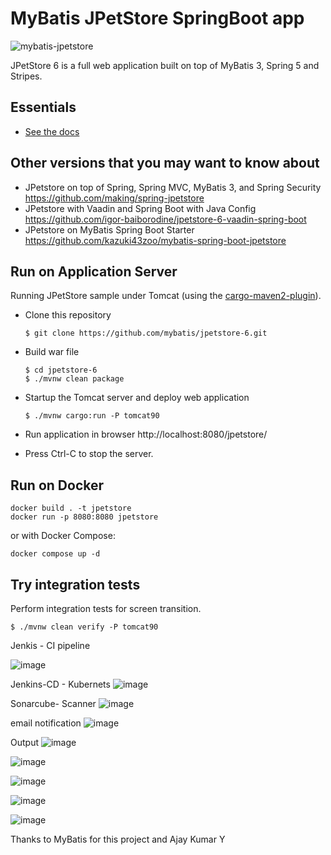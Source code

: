 # MyBatis JPetStore SpringBoot app

![mybatis-jpetstore](https://mybatis.org/images/mybatis-logo.png)

JPetStore 6 is a full web application built on top of MyBatis 3, Spring 5 and Stripes.

## Essentials

- [See the docs](http://www.mybatis.org/jpetstore-6)

## Other versions that you may want to know about

- JPetstore on top of Spring, Spring MVC, MyBatis 3, and Spring Security https://github.com/making/spring-jpetstore
- JPetstore with Vaadin and Spring Boot with Java Config https://github.com/igor-baiborodine/jpetstore-6-vaadin-spring-boot
- JPetstore on MyBatis Spring Boot Starter https://github.com/kazuki43zoo/mybatis-spring-boot-jpetstore

## Run on Application Server

Running JPetStore sample under Tomcat (using the [cargo-maven2-plugin](https://codehaus-cargo.github.io/cargo/Maven2+plugin.html)).

- Clone this repository

  ```
  $ git clone https://github.com/mybatis/jpetstore-6.git
  ```

- Build war file

  ```
  $ cd jpetstore-6
  $ ./mvnw clean package
  ```

- Startup the Tomcat server and deploy web application

  ```
  $ ./mvnw cargo:run -P tomcat90
  ```

- Run application in browser http://localhost:8080/jpetstore/
- Press Ctrl-C to stop the server.

## Run on Docker

```
docker build . -t jpetstore
docker run -p 8080:8080 jpetstore
```

or with Docker Compose:

```
docker compose up -d
```

## Try integration tests

Perform integration tests for screen transition.

```
$ ./mvnw clean verify -P tomcat90
```

Jenkis - CI pipeline

![image](https://github.com/mallasrinivas/3-Tier-Jpet-MyBatis/assets/90713944/a9a59808-fbb7-4cc6-89e1-87c51ee0bb11)

Jenkins-CD - Kubernets
![image](https://github.com/mallasrinivas/3-Tier-Jpet-MyBatis/assets/90713944/3752532a-6ccb-4ea2-b046-9f8241c401a4)

Sonarcube- Scanner
![image](https://github.com/mallasrinivas/3-Tier-Jpet-MyBatis/assets/90713944/e4a1f6dc-0629-4660-b8b7-f1b56c1c2106)

email notification 
![image](https://github.com/mallasrinivas/3-Tier-Jpet-MyBatis/assets/90713944/7c004caa-deca-4ef3-bd5e-b2ce1af86ce8)

Output
![image](https://github.com/mallasrinivas/3-Tier-Jpet-MyBatis/assets/90713944/a1869cd6-b9a3-4a81-b796-e0649c30fe72)

![image](https://github.com/mallasrinivas/3-Tier-Jpet-MyBatis/assets/90713944/2f3f3066-1bff-4710-8cc6-cd24c05273e5)

![image](https://github.com/mallasrinivas/3-Tier-Jpet-MyBatis/assets/90713944/aded596d-63ee-4da9-b787-15fe7cef1212)

![image](https://github.com/mallasrinivas/3-Tier-Jpet-MyBatis/assets/90713944/41839daf-0afd-4346-b2b5-28ff18297939)

![image](https://github.com/mallasrinivas/3-Tier-Jpet-MyBatis/assets/90713944/8309525c-60ba-470d-b71a-fc5a14a48607)










Thanks to MyBatis for this project and Ajay Kumar Y
